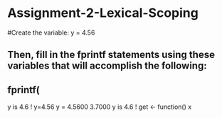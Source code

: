 # Assignment-2-Lexical-Scoping
#Create the variable: y = 4.56 
## Then, fill in the fprintf statements using these variables that will accomplish the following: 
## fprintf( 
  y is 4.6 !
 y=4.56
y = 
     4.5600
     3.7000
 y is 4.6 ! 
  get <- function() x
##

  
